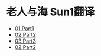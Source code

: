 # 老人与海 Sun1翻译
- [01.Part1](01_Part1.md)
- [02.Part2](02_Part2.md)
- [03.Part3](03_Part3.md)
- [02.Part2](02_Part2.md)